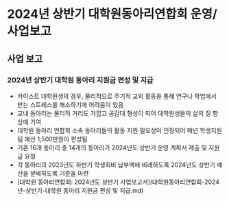 2024년 상반기 대학원동아리연합회 운영/사업보고
===

## 사업 보고

### 2024년 상반기 대학원 동아리 지원금 편성 및 지급
- 카이스트 대학원생의 경우, 물리적으로 주기적 교외 활동을 통해 연구나 학업에서 받는 스트레스를 해소하기에 어려움이 있음
- 교내 동아리는 물리적 거리도 가깝고 공감대 형성이 되어 대학원생들의 삶의 질 향상에 기여
- 대학원 동아리 연합회 소속 동아리들의 활동 지원 필요성이 인정되어 매년 학생지원팀 예산 1,500만원이 편성됨
- 기존 16개 동아리 중 14개의 동아리가 2024년도 상반기 운영 계획서 제출 및 지원금 요청
- 각 동아리의 2023년도 하반기 학생회비 납부액에 비례하도록 2024년도 상반기 예산을 분배하도록 기준을 마련
- [대학원 동아리연합회: 2024년도 상반기 사업보고서](대학원동아리연합회-2024년-상반기-대학원 동아리 지원금 편성 및 지급.md)
